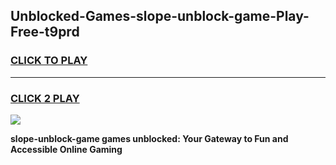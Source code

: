 
## Unblocked-Games-slope-unblock-game-Play-Free-t9prd
<h3>
<a href="https://premium76.site?title=slope-unblock-game&ref=18A">CLICK TO PLAY</a></h3>
<hr>

<h3>
<a href="https://premium76.site?title=slope-unblock-game&ref=18A">CLICK 2 PLAY</a>
  
</h3>

<a href="https://premium76.site?title=slope-unblock-game&ref=18A"><img src="https://clearcache.store/games.png"></a>


**slope-unblock-game games unblocked: Your Gateway to Fun and Accessible Online Gaming**
